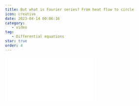 ```yaml
---
title: But what is Fourier series? From heat flow to circle
icon: creative
date: 2023-04-14 00:06:16
category:
   - video
tag:
   - Differential equations
star: true
order: 4
---
```



<div class="video-container">
   <iframe src="//player.bilibili.com/player.html?aid=312409940&bvid=BV11N411w7GT&cid=1094648365&page=1" scrolling="no" border="0" frameborder="no" framespacing="0" allowfullscreen=" true"> </iframe>
</div>
